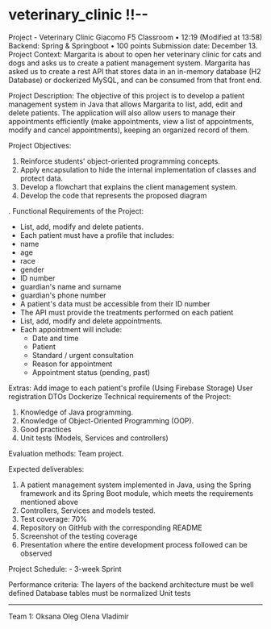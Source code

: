 # veterinary_clinic !!--

Project - Veterinary Clinic
Giacomo F5 Classroom
•
12:19 (Modified at 13:58)
Backend: Spring & Springboot
•
100 points
Submission date: December 13.
Project Context:
Margarita is about to open her veterinary clinic for cats and dogs and asks us to create a patient management system. Margarita has asked us to create a rest API that stores data in an in-memory database (H2 Database) or dockerized MySQL, and can be consumed from that front end.

Project Description:
The objective of this project is to develop a patient management system in Java that allows Margarita to list, add, edit and delete patients. The application will also allow users to manage their appointments efficiently (make appointments, view a list of appointments, modify and cancel appointments), keeping an organized record of them.

Project Objectives:
1. Reinforce students' object-oriented programming concepts.
2. Apply encapsulation to hide the internal implementation of classes and protect data.
3. Develop a flowchart that explains the client management system.
4. Develop the code that represents the proposed diagram

. Functional Requirements of the Project:    
- List, add, modify and delete patients.
- Each patient must have a profile that includes:
- name
- age
- race
- gender
- ID number
- guardian's name and surname
- guardian's phone number
- A patient's data must be accessible from their ID number
- The API must provide the treatments performed on each patient
- List, add, modify and delete appointments.
- Each appointment will include:
   - Date and time
   - Patient
   - Standard / urgent consultation
   - Reason for appointment
   - Appointment status (pending, past)

Extras:
Add image to each patient's profile (Using Firebase Storage)
User registration 
DTOs
Dockerize
Technical requirements of the Project:
1. Knowledge of Java programming.
2. Knowledge of Object-Oriented Programming (OOP).
3. Good practices
4. Unit tests (Models, Services and controllers)

Evaluation methods:  Team project.

Expected deliverables:
1. A patient management system implemented in Java, using the Spring framework and its Spring Boot module, which meets the requirements mentioned above
2. Controllers, Services and models tested.
3. Test coverage: 70%
4. Repository on GitHub with the corresponding README
5. Screenshot of the testing coverage
6. Presentation where the entire development process followed can be observed

Project Schedule: - 3-week Sprint

Performance criteria:
The layers of the backend architecture must be well defined
Database tables must be normalized
Unit tests

---------------------------------
Team 1:
Oksana
Oleg
Olena
Vladimir